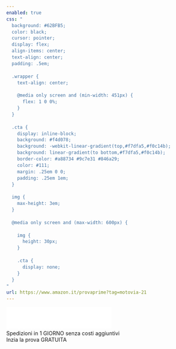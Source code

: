 ```yaml
---
enabled: true
css: "
  background: #62BFB5;
  color: black;
  cursor: pointer;
  display: flex;
  align-items: center;
  text-align: center;
  padding: .5em;

  .wrapper {
    text-align: center;

    @media only screen and (min-width: 451px) {
      flex: 1 0 0%;
    }
  }

  .cta {
    display: inline-block;
    background: #f4d078;
    background: -webkit-linear-gradient(top,#f7dfa5,#f0c14b);
    background: linear-gradient(to bottom,#f7dfa5,#f0c14b);
    border-color: #a88734 #9c7e31 #846a29;
    color: #111;
    margin: .25em 0 0;
    padding: .25em 1em;
  }

  img {
    max-height: 3em;
  }

  @media only screen and (max-width: 600px) {

    img {
      height: 30px;
    }

    .cta {
      display: none;
    }
  }
"
url: https://www.amazon.it/provaprime?tag=motovia-21
---
```

<div class="image wrapper">
  <img src="./amazon_prime_logo.png">
</div>
<div class="text wrapper">
  <div class="subtitle">
    Spedizioni in 1 GIORNO senza costi aggiuntivi
  </div>
  <div class="cta">Inzia la prova GRATUITA</div>
</div>
